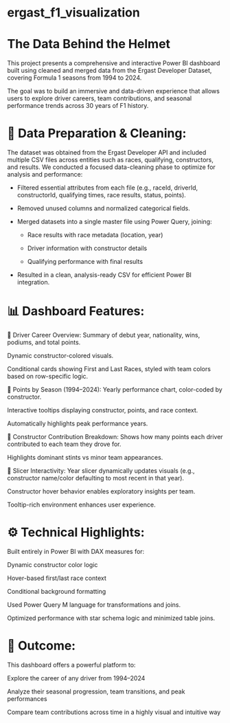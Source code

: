# ergast_f1_visualization

# The Data Behind the Helmet

This project presents a comprehensive and interactive Power BI dashboard built using cleaned and merged data from the Ergast Developer Dataset, covering Formula 1 seasons from 1994 to 2024.

The goal was to build an immersive and data-driven experience that allows users to explore driver careers, team contributions, and seasonal performance trends across 30 years of F1 history.

# 🔧 Data Preparation & Cleaning:
The dataset was obtained from the Ergast Developer API and included multiple CSV files across entities such as races, qualifying, constructors, and results. We conducted a focused data-cleaning phase to optimize for analysis and performance:

- Filtered essential attributes from each file (e.g., raceId, driverId, constructorId, qualifying times, race results, status, points).

- Removed unused columns and normalized categorical fields.

- Merged datasets into a single master file using Power Query, joining:

  - Race results with race metadata (location, year)

  - Driver information with constructor details

  - Qualifying performance with final results

- Resulted in a clean, analysis-ready CSV for efficient Power BI integration.

# 📊 Dashboard Features:
🔹 Driver Career Overview:
Summary of debut year, nationality, wins, podiums, and total points.

Dynamic constructor-colored visuals.

Conditional cards showing First and Last Races, styled with team colors based on row-specific logic.

🔹 Points by Season (1994–2024):
Yearly performance chart, color-coded by constructor.

Interactive tooltips displaying constructor, points, and race context.

Automatically highlights peak performance years.

🔹 Constructor Contribution Breakdown:
Shows how many points each driver contributed to each team they drove for.

Highlights dominant stints vs minor team appearances.

🔹 Slicer Interactivity:
Year slicer dynamically updates visuals (e.g., constructor name/color defaulting to most recent in that year).

Constructor hover behavior enables exploratory insights per team.

Tooltip-rich environment enhances user experience.

# ⚙️ Technical Highlights:
Built entirely in Power BI with DAX measures for:

Dynamic constructor color logic

Hover-based first/last race context

Conditional background formatting

Used Power Query M language for transformations and joins.

Optimized performance with star schema logic and minimized table joins.

# 🎯 Outcome:
This dashboard offers a powerful platform to:

Explore the career of any driver from 1994–2024

Analyze their seasonal progression, team transitions, and peak performances

Compare team contributions across time in a highly visual and intuitive way

